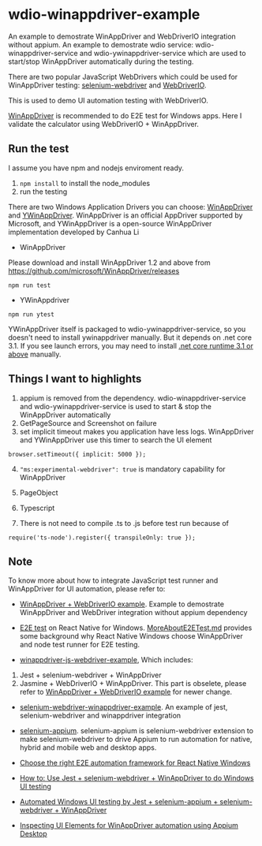 # wdio-winappdriver-example
An example to demostrate WinAppDriver and WebDriverIO integration without appium.
An example to demostrate wdio service: wdio-winappdriver-service and wdio-ywinappdriver-service which are used to start/stop WinAppDriver automatically during the testing.

There are two popular JavaScript WebDrivers which could be used for WinAppDriver testing: [selenium-webdriver](https://www.npmjs.com/package/selenium-webdriver) and [WebDriverIO](https://webdriver.io/).

This is used to demo UI automation testing with WebDriverIO.

[WinAppDriver](https://github.com/Microsoft/WinAppDriver) is recommended to do E2E test for Windows apps.
Here I validate the calculator using WebDriverIO + WinAppDriver.


## Run the test

I assume you have npm and nodejs enviroment ready.

1. `npm install` to install the node_modules
2. run the testing

There are two Windows Application Drivers you can choose: [WinAppDriver](https://github.com/Microsoft/WinAppDriver) and [YWinAppDriver](https://github.com/licanhua/YWinAppDriver).
WinAppDriver is an official AppDriver supported by Microsoft, and YWinAppDriver is a open-source WinAppDriver implementation developed by Canhua Li

- WinAppDriver

Please download and install WinAppDriver 1.2 and above from https://github.com/microsoft/WinAppDriver/releases 
```
npm run test
```

- YWinAppdriver

```
npm run ytest
```

YWinAppDriver itself is packaged to wdio-ywinappdriver-service, so you doesn't need to install ywinappdriver manually. But it depends on .net core 3.1. If you see launch errors, you may need to install [.net core runtime 3.1 or above](https://dotnet.microsoft.com/download/dotnet-core) manually.

## Things I want to highlights
1. appium is removed from the dependency. wdio-winappdriver-service and wdio-ywinappdriver-service is used to start & stop the WinAppDriver automatically
2. GetPageSource and Screenshot on failure
3. set implicit timeout makes you application have less logs. WinAppDriver and YWinAppDriver use this timer to search the UI element
```
browser.setTimeout({ implicit: 5000 });
```
4. `"ms:experimental-webdriver": true` is mandatory capability for WinAppDriver

5. PageObject
6. Typescript
7. There is not need to compile .ts to .js before test run because of
```
require('ts-node').register({ transpileOnly: true });
```

## Note
To know more about how to integrate JavaScript test runner and WinAppDriver for UI automation, please refer to:
- [WinAppDriver + WebDriverIO example](https://github.com/licanhua/wdio-winappdriver-example). Example to demostrate WinAppDriver and WebDriver integration without appium dependency
- [E2E test](https://github.com/microsoft/react-native-windows/blob/master/vnext/docs/E2ETest.md) on React Native for Windows. [MoreAboutE2ETest.md](https://github.com/microsoft/react-native-windows/blob/master/vnext/docs/MoreAboutE2ETest.md) provides some background why React Native Windows choose WinAppDriver and node test runner for E2E testing.

- [winappdriver-js-webdriver-example](https://github.com/react-native-windows/winappdriver-js-webdriver-example), Which includes:
1. Jest + selenium-webdriver + WinAppDriver
2. Jasmine + WebDriverIO + WinAppDriver. This part is obselete, please refer to  [WinAppDriver + WebDriverIO example](https://github.com/licanhua/wdio-winappdriver-example) for newer change.

- [selenium-webdriver-winappdriver-example](https://github.com/react-native-windows/selenium-webdriver-winappdriver-example). 
An example of jest, selenium-webdriver and winappdriver integration

- [selenium-appium](https://github.com/react-native-windows/selenium-appium). selenium-appium is selenium-webdriver extension to make selenium-webdriver to drive Appium to run automation for native, hybrid and mobile web and desktop apps.

- [Choose the right E2E automation framework for React Native Windows](https://medium.com/@licanhua/choose-the-right-e2e-automation-framework-for-react-native-windows-83ade8b16b52)
- [How to: Use Jest + selenium-webdriver + WinAppDriver to do Windows UI testing](https://medium.com/@licanhua/how-to-use-jest-selenium-webdriver-winappdriver-to-do-windows-ui-testing-c9d074e698ed)
- [Automated Windows UI testing by Jest + selenium-appium + selenium-webdriver + WinAppDriver](https://medium.com/@licanhua/automated-windows-ui-testing-by-jest-selenium-appium-selenium-webdriver-winappdriver-6cb708121d71)
- [Inspecting UI Elements for WinAppDriver automation using Appium Desktop](https://medium.com/@licanhua/inspecting-ui-elements-for-winappdriver-automation-using-appium-desktop-8f178b2d0d6c)


